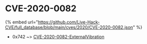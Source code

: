# CVE-2020-0082
{% embed url="https://github.com/Live-Hack-CVE/full_database/blob/main/cves/2020/CVE-2020-0082.json" %}

* 0x742 ~> [CVE-2020-0082-ExternalVibration](https://www.alice-snow.ru/2020/database/cve-2020-0082/cve-2020-0082-externalvibration-0x742)